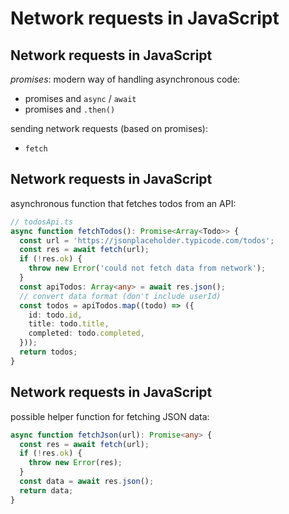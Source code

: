 # Network requests in JavaScript

## Network requests in JavaScript

_promises_: modern way of handling asynchronous code:

- promises and `async` / `await`
- promises and `.then()`

sending network requests (based on promises):

- `fetch`

## Network requests in JavaScript

asynchronous function that fetches todos from an API:

```ts
// todosApi.ts
async function fetchTodos(): Promise<Array<Todo>> {
  const url = 'https://jsonplaceholder.typicode.com/todos';
  const res = await fetch(url);
  if (!res.ok) {
    throw new Error('could not fetch data from network');
  }
  const apiTodos: Array<any> = await res.json();
  // convert data format (don't include userId)
  const todos = apiTodos.map((todo) => ({
    id: todo.id,
    title: todo.title,
    completed: todo.completed,
  }));
  return todos;
}
```

## Network requests in JavaScript

possible helper function for fetching JSON data:

```ts
async function fetchJson(url): Promise<any> {
  const res = await fetch(url);
  if (!res.ok) {
    throw new Error(res);
  }
  const data = await res.json();
  return data;
}
```
